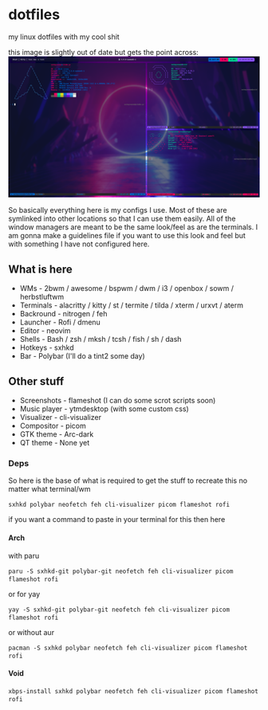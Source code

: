 # dotfiles
my linux dotfiles with my cool shit

this image is slightly out of date but gets the point across:
<img src="https://raw.githubusercontent.com/eatmyvenom/dotfiles/main/images/main.png">

So basically everything here is my configs I use. Most of these are symlinked into other locations so that I can use them easily.
All of the window managers are meant to be the same look/feel as are the terminals.
I am gonna make a guidelines file if you want to use this look and feel but with something I have not configured here.

## What is here

* WMs       - 2bwm / awesome / bspwm / dwm / i3 / openbox / sowm / herbstluftwm
* Terminals - alacritty / kitty / st / termite / tilda / xterm / urxvt / aterm
* Backround - nitrogen / feh
* Launcher  - Rofi / dmenu
* Editor    - neovim
* Shells    - Bash / zsh / mksh / tcsh / fish / sh / dash 
* Hotkeys   - sxhkd
* Bar       - Polybar (I'll do a tint2 some day)

## Other stuff

* Screenshots  - flameshot (I can do some scrot scripts soon)
* Music player - ytmdesktop (with some custom css)
* Visualizer   - cli-visualizer
* Compositor   - picom 
* GTK theme    - Arc-dark
* QT theme     - None yet



### Deps

So here is the base of what is required to get the stuff to recreate this no matter what terminal/wm

```
sxhkd polybar neofetch feh cli-visualizer picom flameshot rofi
```

if you want a command to paste in your terminal for this then here

#### Arch

with paru
```
paru -S sxhkd-git polybar-git neofetch feh cli-visualizer picom flameshot rofi
```

or for yay
```
yay -S sxhkd-git polybar-git neofetch feh cli-visualizer picom flameshot rofi
```

or without aur
```
pacman -S sxhkd polybar neofetch feh cli-visualizer picom flameshot rofi
```

#### Void
```
xbps-install sxhkd polybar neofetch feh cli-visualizer picom flameshot rofi
```
